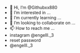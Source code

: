 - 👋 Hi, I’m @Githubxx880
- 👀 I’m interested in ...
- 🌱 I’m currently learning ...
- 💞️ I’m looking to collaborate on ...
- 📫 How to reach me ...
- instagram @engelll._3
- reset password
- @engelll._3 

<!---
Githubxx880/Githubxx880 is a ✨ special ✨ repository because its `README.md` (this file) appears on your GitHub profile.
You can click the Preview link to take a look at your changes.
--->
